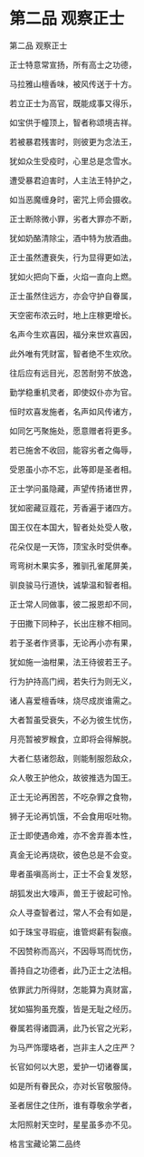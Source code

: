 # 第二品 观察正士

第二品 观察正士

正士特意常宣扬，所有高士之功德，

马拉雅山檀香味，被风传送于十方。

若立正士为高官，既能成事又得乐，

如宝供于幢顶上，智者称颂境吉祥。

若被暴君残害时，则彼更为念法王，

犹如众生受疫时，心里总是念雪水。

遭受暴君迫害时，人主法王特护之，

如当恶魔缠身时，密咒上师会摄收。

正士断除微小罪，劣者大罪亦不断，

犹如奶酪清除尘，酒中特为放酒曲。

正士虽然遭衰失，行为显得更如法，

犹如火把向下垂，火焰一直向上燃。

正士虽然住远方，亦会守护自眷属，

天空密布浓云时，地上庄稼更增长。

名声今生欢喜因，福分来世欢喜因，

此外唯有凭财富，智者绝不生欢欣。

往后应有远目光，忍苦耐劳不放逸，

勤学稳重机灵者，即使奴仆亦为官。

恒时欢喜发施者，名声如风传诸方，

如同乞丐聚施处，愿意赠者将更多。

若已施舍不收回，能容劣者之侮辱，

受恩虽小亦不忘，此等即是圣者相。

正士学问虽隐藏，声望传扬诸世界，

犹如密藏豆蔻花，芳香遍于诸四方。

国王仅在本国大，智者处处受人敬，

花朵仅是一天饰，顶宝永时受供奉。

弯弯树木果实多，雅驯孔雀尾屏美，

驯良骏马行道快，诚挚温和智者相。

正士常人同做事，彼二报恩却不同，

于田撒下同种子，长出庄稼不相同。

若于圣者作贤事，无论再小亦有果，

犹如施一油柑果，法王待彼若王子。

行为护持高门阀，若失行为则无义，

诸人喜爱檀香味，烧尽成炭谁需之。

大者暂虽受衰失，不必为彼生忧伤，

月亮暂被罗睺食，立即将会得解脱。

大者仁慈诸怨敌，则能制服怨敌众，

众人敬王护他众，故彼推选为国王。

正士无论再困苦，不吃杂罪之食物，

狮子无论再饥饿，不会食用呕吐物。

正士即使遇命难，亦不舍弃善本性，

真金无论再烧砍，彼色总是不会变。

卑者虽嗔高尚士，正士不会复发怒，

胡狐发出大嚎声，兽王于彼起可怜。

众人寻查智者过，常人不会有如是，

如于珠宝寻瑕疵，谁管烬薪有裂痕。

不因赞称而高兴，不因辱骂而忧伤，

善持自之功德者，此乃正士之法相。

依罪武力所得财，怎能算为真财富，

犹如猫狗虽充腹，皆是无耻之经历。

眷属若得诸圆满，此乃长官之光彩，

为马严饰璎珞者，岂非主人之庄严？

长官如何以大恩，爱护一切诸眷属，

如是所有眷民众，亦对长官敬服侍。

圣者居住之住所，谁有尊敬余学者，

太阳照射天空时，星星虽多亦不见。

格言宝藏论第二品终


